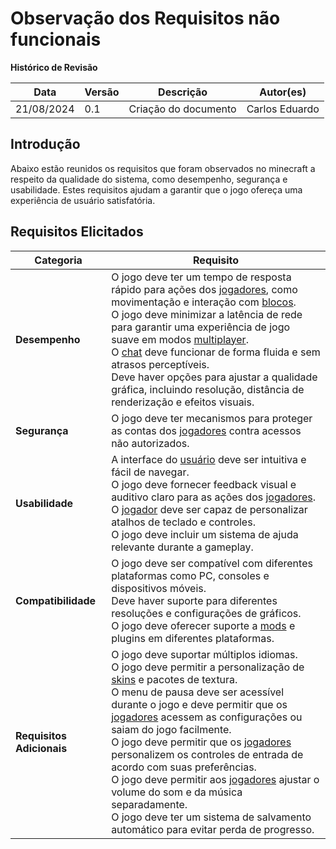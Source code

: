 # Observação dos Requisitos não funcionais 

**Histórico de Revisão**

| Data       | Versão | Descrição            | Autor(es)                                    |
| ---------- | ------ | -------------------- | -------------------------------------------- |
| 21/08/2024 | 0.1    | Criação do documento | Carlos Eduardo |

## Introdução
Abaixo estão reunidos os requisitos que foram observados no minecraft a respeito da qualidade do sistema, como desempenho, segurança e usabilidade. Estes requisitos ajudam a garantir que o jogo ofereça uma experiência de usuário satisfatória. 

## Requisitos Elicitados
| **Categoria**     |**Requisito**  |
|-------------------|---------------|
| **Desempenho**    | O jogo deve ter um tempo de resposta rápido para ações dos [jogadores](../modelagem/lexico.md#l42-usuario), como movimentação e interação com [blocos](../modelagem/lexico.md#l44-blocos). <br> O jogo deve minimizar a latência de rede para garantir uma experiência de jogo suave em modos [multiplayer](../modelagem/lexico.md#l41-multiplayer). <br> O [chat](../modelagem/lexico.md#l23-chat) deve funcionar de forma fluida e sem atrasos perceptíveis. <br> Deve haver opções para ajustar a qualidade gráfica, incluindo resolução, distância de renderização e efeitos visuais. |
| **Segurança**     | O jogo deve ter mecanismos para proteger as contas dos [jogadores](../modelagem/lexico.md#l42-usuario) contra acessos não autorizados. |
| **Usabilidade**   | A interface do [usuário](../modelagem/lexico.md#l42-usuario) deve ser intuitiva e fácil de navegar. <br> O jogo deve fornecer feedback visual e auditivo claro para as ações dos [jogadores](../modelagem/lexico.md#l42-usuario). <br> O [jogador](../modelagem/lexico.md#l42-usuario) deve ser capaz de personalizar atalhos de teclado e controles. <br> O jogo deve incluir um sistema de ajuda relevante durante a gameplay.|
| **Compatibilidade** | O jogo deve ser compatível com diferentes plataformas como PC, consoles e dispositivos móveis. <br> Deve haver suporte para diferentes resoluções e configurações de gráficos. <br> O jogo deve oferecer suporte a [mods](../modelagem/lexico.md#l16-mods) e plugins em diferentes plataformas.      |
| **Requisitos Adicionais** | O jogo deve suportar múltiplos idiomas. <br> O jogo deve permitir a personalização de [skins](../modelagem/lexico.md#l15-skins) e pacotes de textura. <br> O menu de pausa deve ser acessível durante o jogo e deve permitir que os [jogadores](../modelagem/lexico.md#l42-usuario) acessem as configurações ou saiam do jogo facilmente. <br> O jogo deve permitir que os [jogadores](../modelagem/lexico.md#l42-usuario) personalizem os controles de entrada de acordo com suas preferências. <br> O jogo deve permitir aos [jogadores](../modelagem/lexico.md#l42-usuario) ajustar o volume do som e da música separadamente. <br> O jogo deve ter um sistema de salvamento automático para evitar perda de progresso.|
